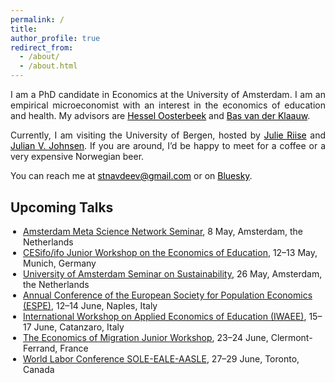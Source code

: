 ```yaml
---
permalink: /
title: 
author_profile: true
redirect_from: 
  - /about/
  - /about.html
---
```


<p align="justify">  
I am a PhD candidate in Economics at the University of Amsterdam. I am an empirical microeconomist with an interest in the economics of education and health. My advisors are <a href="https://oosterbeek.economists.nl" style="color: black;">Hessel Oosterbeek</a> and <a href="https://research.vu.nl/en/persons/bas-van-der-klaauw" style="color: black;">Bas van der Klaauw</a>.
</p>
<p align="justify">
   Currently, I am visiting the University of Bergen, hosted by <a href="https://sites.google.com/site/riisejulie" style="color: black;">Julie Riise</a> and <a href="https://sites.google.com/site/julianvedelerjohnsen/" style="color: black;">Julian V. Johnsen</a>. If you are around, I’d be happy to meet for a coffee or a very expensive Norwegian beer.
</p>
<p align="justify">
You can reach me at <a href="mailto:stnavdeev@gmail.com" style="color: black;">stnavdeev@gmail.com</a> or on <a href="https://bsky.app/profile/stnavdeev.com" style="color: black;">Bluesky</a>. 
</p>


<h2 style="margin-top: 30px; font-weight: bold; text-align: left;">Upcoming Talks</h2>
<ul style="margin-top: 7.5px; margin-left: 0px; padding-left: 20px;">
  <li><a href="http://rios-vu.nl/rios-symposium/" target="_blank">Amsterdam Meta Science Network Seminar</a>, 8 May, Amsterdam, the Netherlands</li>
  <li><a href="https://www.cesifo.org/en/event/2025-05-12/cesifo-ifo-junior-workshop-economics-education-2025" target="_blank">CESifo/ifo Junior Workshop on the Economics of Education</a>, 12–13 May, Munich, Germany</li>
  <li><a href="https://asf.uva.nl/content/events/2025/05/seems-seminar-with-stanislav-avdeev-ase-uva--justin-starreveld-abs-uva.html?origin=bg7%2BbsTPS7mnmftCfYyi1A" target="_blank">University of Amsterdam Seminar on Sustainability</a>, 26 May, Amsterdam, the Netherlands</li>
  <li><a href="https://www.espe2025naples.com" target="_blank">Annual Conference of the European Society for Population Economics (ESPE)</a>, 12–14 June, Naples, Italy</li>
  <li><a href="https://iwaee.org/new/" target="_blank">International Workshop on Applied Economics of Education (IWAEE)</a>, 15–17 June, Catanzaro, Italy</li>
  <li><a href="https://economig2025.sciencesconf.org" target="_blank">The Economics of Migration Junior Workshop</a>, 23–24 June, Clermont-Ferrand, France</li>
  <li><a href="https://www.sole-jole.org/upcoming-meeting" target="_blank">World Labor Conference SOLE-EALE-AASLE</a>, 27–29 June, Toronto, Canada</li>
</ul>

